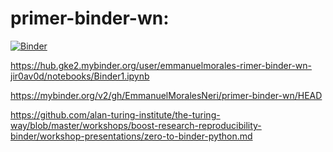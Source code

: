 # primer-binder-wn: 

[![Binder](https://mybinder.org/badge_logo.svg)](https://mybinder.org/v2/gh/EmmanuelMoralesNeri/primer-binder-wn/HEAD)

https://hub.gke2.mybinder.org/user/emmanuelmorales-rimer-binder-wn-jir0av0d/notebooks/Binder1.ipynb

https://mybinder.org/v2/gh/EmmanuelMoralesNeri/primer-binder-wn/HEAD

https://github.com/alan-turing-institute/the-turing-way/blob/master/workshops/boost-research-reproducibility-binder/workshop-presentations/zero-to-binder-python.md
